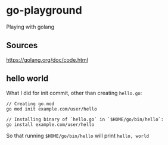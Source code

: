 # go-playground
Playing with golang

## Sources
https://golang.org/doc/code.html

## hello world
What I did for init commit, other than creating `hello.go`:
```
// Creating go.mod
go mod init example.com/user/hello

// Installing binary of `hello.go` in `$HOME/go/bin/hello`:
go install example.com/user/hello
```
So that running `$HOME/go/bin/hello` will print `hello, world`
